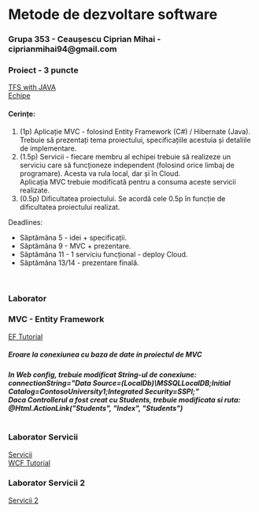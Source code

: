 <h1> Metode de dezvoltare software </h1>

<h3>Grupa 353 - Ceaușescu Ciprian Mihai - ciprianmihai94@gmail.com</h3>

<h3>Proiect - 3 puncte</h3>
<a href="https://www.youtube.com/watch?v=porFDKNPS2I">TFS with JAVA</a>
<br>
<a href="https://drive.google.com/open?id=1bgJ4wDuw5l4lOAAcQ-X6H5-1oYYOaC-wH4Ygkps6x_o">Echipe</a>
<h4>Cerințe:</h4>
<ol>
  <li>
    (1p) Aplicație MVC - folosind Entity Framework (C#) / Hibernate (Java).
    <br>
    Trebuie să prezentați tema proiectului, specificațiile acestuia și detaliile de implementare.
  </li>
  <li>
    (1.5p) Servicii - fiecare membru al echipei trebuie să realizeze un serviciu care să funcționeze independent (folosind orice limbaj de programare). Acesta va rula local, dar și în Cloud.
    <br>
    Aplicația MVC trebuie modificată pentru a consuma aceste servicii realizate.
  </li>
  <li>
    (0.5p) Dificultatea proiectului. Se acordă cele 0.5p în funcție de dificultatea proiectului realizat.
  </li>
</ol>
Deadlines: 
<ul>
  <li>Săptămâna 5 - idei + specificații.</li>
  <li>Săptămâna 9 - MVC + prezentare.</li>
  <li>Săptămâna 11 - 1 serviciu funcțional - deploy Cloud.</li>
  <li>Săptămâna 13/14 - prezentare finală.</li>
</ul>
 
<br>
<h3>Laborator</h3>
<h3>MVC - Entity Framework</h3>
<a href="https://drive.google.com/open?id=1PQiNpw6a8_aB5MhDIzPYmEMAom_LBfRJ">EF Tutorial</a>
<br>
<h5>Eroare la conexiunea cu baza de date in proiectul de MVC<h5>
In Web config, trebuie modificat String-ul de conexiune:
<br>
connectionString="Data Source=(LocalDb)\MSSQLLocalDB;Initial Catalog=ContosoUniversity1;Integrated Security=SSPI;"
<br>
Daca Controllerul a fost creat cu Students, trebuie modificata si ruta:
<br>
@Html.ActionLink("Students", "Index", "Students")
<br>
<br>
<h3>Laborator Servicii</h3>
<a href="https://docs.microsoft.com/en-us/dotnet/framework/wcf/getting-started-tutorial">Servicii</a>
<br>
<a href="http://wcftutorial.net/">WCF Tutorial</a>
<br>
<h3>Laborator Servicii 2 </h3>
<a href="https://msdn.microsoft.com/en-us/library/bb386386.aspx">Servicii 2</a>
